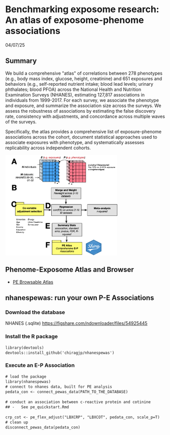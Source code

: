 # Benchmarking exposome research: An atlas of exposome-phenome associations

04/07/25

## Summary

We build a comprehensive "atlas" of correlations between 278 phenotypes (e.g., body mass index, glucose, height, creatinine) and 651 exposures and behaviors (e.g., self-reported nutrient intake; blood lead levels; urinary phthalates; blood PFOA) across the National Health and Nutrition Examination Surveys (NHANES), estimating 127,817 associations in individuals from 1999-2017. For each survey, we associate the phenotype and exposure, and summarize the association size across the surveys. We assess the robustness of associations by estimating the false discovery rate, consistency with adjustments, and concordance across multiple waves of the surveys.

Specifically, the atlas provides a comprehensive list of exposure-phenome associations across the cohort, document statistical approaches used to associate exposures with phenotype, and systematically assesses replicability across independent cohorts.

<img src="img/pe_fig1.png" width="70%" height="70%"/>

## Phenome-Exposome Atlas and Browser

-   [PE Browsable Atlas](http://apps.chiragjpgroup.org/pe_atlas/)

## nhanespewas: run your own P-E Associations


### Download the database

NHANES (.sqlite)
https://figshare.com/ndownloader/files/54925445

### Install the R package

```
library(devtools)
devtools::install_github('chiragjp/nhanespewas')
```

### Execute an E-P Association

```         
# load the package
library(nhanespewas)
# connect to nhanes data, built for PE analysis
pedata_con <- connect_pewas_data(PATH_TO_THE_DATABASE)

# conduct an association between c-reactive protein and cotinine
## -   See pe_quickstart.Rmd

crp_cot <- pe_flex_adjust("LBXCRP", "LBXCOT", pedata_con, scale_p=T)
# clean up
disconnect_pewas_data(pedata_con)
```

